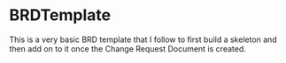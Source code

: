 # BRDTemplate
This is a very basic BRD template that I follow to first build a skeleton and then add on to it once the Change Request Document is created.
